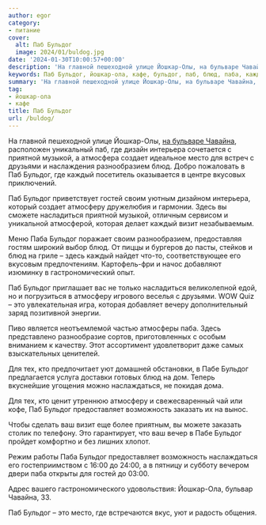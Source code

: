 ```yaml
---
author: egor
category:
- питание
cover:
  alt: Паб Бульдог
  image: 2024/01/buldog.jpg
date: '2024-01-30T10:00:57+00:00'
description: 'На главной пешеходной улице Йошкар-Олы, на бульваре Чавайна, расположен уникальный паб, где дизайн интерьера сочетается с приятной музыкой, а атмосфера...'
keywords: Паб Бульдог, йошкар-ола, кафе, бульдог, паб, блюд, паба, каждый, атмосферу, это, йошкар, чавайна, интерьера, приятной, музыкой, создает, место, друзьями
summary: 'На главной пешеходной улице Йошкар-Олы, на бульваре Чавайна, расположен уникальный паб, где дизайн интерьера сочетается с приятной музыкой, а атмосфера...'
tag:
- йошкар-ола
- кафе
title: Паб Бульдог
url: /buldog/
---
```


На главной пешеходной улице Йошкар-Олы, [на бульваре Чавайна](/chavajna/), расположен уникальный паб, где дизайн интерьера сочетается с приятной музыкой, а атмосфера создает идеальное место для встреч с друзьями и наслаждения разнообразием блюд. Добро пожаловать в Паб Бульдог, где каждый посетитель оказывается в центре вкусовых приключений.

Паб Бульдог приветствует гостей своим уютным дизайном интерьера, который создает атмосферу дружелюбия и гармонии. Здесь вы сможете насладиться приятной музыкой, отличным сервисом и уникальной атмосферой, которая делает каждый визит незабываемым.

Меню Паба Бульдог поражает своим разнообразием, предоставляя гостям широкий выбор блюд. От пиццы и бургеров до пасты, стейков и блюд на гриле – здесь каждый найдет что-то, соответствующее его вкусовым предпочтениям. Картофель-фри и начос добавляют изюминку в гастрономический опыт.

Паб Бульдог приглашает вас не только насладиться великолепной едой, но и погрузиться в атмосферу игрового веселья с друзьями. WOW Quiz – это увлекательная игра, которая добавляет вечеру дополнительный заряд позитивной энергии.

Пиво является неотъемлемой частью атмосферы паба. Здесь представлено разнообразие сортов, приготовленных с особым вниманием к качеству. Этот ассортимент удовлетворит даже самых взыскательных ценителей.

Для тех, кто предпочитает уют домашней обстановки, в Пабе Бульдог предлагается услуга доставки готовых блюд на дом. Теперь вкуснейшие угощения можно наслаждаться, не покидая дома.

Для тех, кто ценит утреннюю атмосферу и свежесваренный чай или кофе, Паб Бульдог предоставляет возможность заказать их на вынос.

Чтобы сделать ваш визит еще более приятным, вы можете заказать столик по телефону. Это гарантирует, что ваш вечер в Пабе Бульдог пройдет комфортно и без лишних хлопот.

Режим работы Паба Бульдог предоставляет возможность наслаждаться его гостеприимством с 16:00 до 24:00, а в пятницу и субботу вечером двери паба открыты для гостей до 03:00.

Адрес вашего гастрономического удовольствия: Йошкар-Ола, бульвар Чавайна, 33.

Паб Бульдог – это место, где встречаются вкус, уют и радость общения.